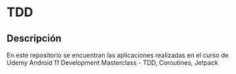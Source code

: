 # TDD

## Descripción

En este repositorio se encuentran las aplicaciones realizadas en el curso de Udemy Android 11 Development Masterclass - TDD, Coroutines, Jetpack

